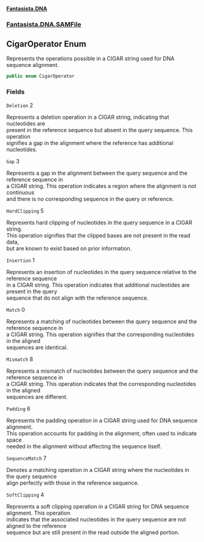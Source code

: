 #### [Fantasista.DNA](index.md 'index')
### [Fantasista.DNA.SAMFile](Fantasista.DNA.SAMFile.md 'Fantasista.DNA.SAMFile')

## CigarOperator Enum

Represents the operations possible in a CIGAR string used for DNA sequence alignment.

```csharp
public enum CigarOperator
```
### Fields

<a name='Fantasista.DNA.SAMFile.CigarOperator.Deletion'></a>

`Deletion` 2

Represents a deletion operation in a CIGAR string, indicating that nucleotides are  
present in the reference sequence but absent in the query sequence. This operation  
signifies a gap in the alignment where the reference has additional nucleotides.

<a name='Fantasista.DNA.SAMFile.CigarOperator.Gap'></a>

`Gap` 3

Represents a gap in the alignment between the query sequence and the reference sequence in  
a CIGAR string. This operation indicates a region where the alignment is not continuous  
and there is no corresponding sequence in the query or reference.

<a name='Fantasista.DNA.SAMFile.CigarOperator.HardClipping'></a>

`HardClipping` 5

Represents hard clipping of nucleotides in the query sequence in a CIGAR string.  
This operation signifies that the clipped bases are not present in the read data,  
but are known to exist based on prior information.

<a name='Fantasista.DNA.SAMFile.CigarOperator.Insertion'></a>

`Insertion` 1

Represents an insertion of nucleotides in the query sequence relative to the reference sequence  
in a CIGAR string. This operation indicates that additional nucleotides are present in the query  
sequence that do not align with the reference sequence.

<a name='Fantasista.DNA.SAMFile.CigarOperator.Match'></a>

`Match` 0

Represents a matching of nucleotides between the query sequence and the reference sequence in  
a CIGAR string. This operation signifies that the corresponding nucleotides in the aligned  
sequences are identical.

<a name='Fantasista.DNA.SAMFile.CigarOperator.Mismatch'></a>

`Mismatch` 8

Represents a mismatch of nucleotides between the query sequence and the reference sequence in  
a CIGAR string. This operation indicates that the corresponding nucleotides in the aligned  
sequences are different.

<a name='Fantasista.DNA.SAMFile.CigarOperator.Padding'></a>

`Padding` 6

Represents the padding operation in a CIGAR string used for DNA sequence alignment.  
This operation accounts for padding in the alignment, often used to indicate space  
needed in the alignment without affecting the sequence itself.

<a name='Fantasista.DNA.SAMFile.CigarOperator.SequenceMatch'></a>

`SequenceMatch` 7

Denotes a matching operation in a CIGAR string where the nucleotides in the query sequence  
align perfectly with those in the reference sequence.

<a name='Fantasista.DNA.SAMFile.CigarOperator.SoftClipping'></a>

`SoftClipping` 4

Represents a soft clipping operation in a CIGAR string for DNA sequence alignment. This operation  
indicates that the associated nucleotides in the query sequence are not aligned to the reference  
sequence but are still present in the read outside the aligned portion.